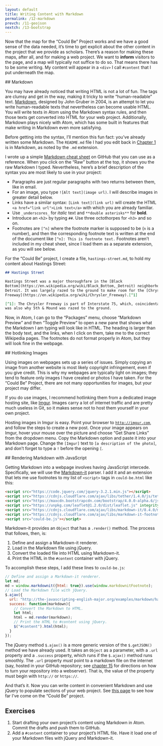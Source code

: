 ```yaml
---
layout: default
title: Writing Content with Markdown
permalink: /12-markdown
prevch: /11-geojson
nextch: /13-bootstrap
---
```


Now that the map for the “Could Be” Project works and we have a good sense of
the data needed, it’s time to get explicit about the other content in the
project that we provide as scholars. There’s a reason for making these maps,
after all, and for making a web project. We want to **inform** visitors to the
page, and a map will typically not suffice to do so. That means there has to
be some writing. My content will appear in a `<div>` I call `#content`
that I put underneath the map.

<section id="markdown">
## Markdown

You may have already noticed that writing HTML is not a lot of fun. The tags
are clumsy and get in the way, making it tricky to write “human-readable”
text. [Markdown](https://daringfireball.net/projects/markdown/), designed by
John Gruber in 2004, is an attempt to let you write human-readable texts that
nevertheless can become usable HTML. You will write texts in Atom using the
Markdown syntax rules, and then those texts get converted into HTML for your
web project. Additionally, Markdown plays nicely with Atom, which has some
built in features that make writing in Markdown even more satisfying.

Before getting into the syntax, I’ll mention this fun fact: you’ve already
written some Markdown. The `README.md` file I had you edit back in [Chapter
1](/1-environment) is in Markdown, as noted by the `.md` extension. 

I wrote up a simple [Markdown cheat
sheet](https://gist.github.com/muziejus/53a24ef58a90599ed8dff18276a9c744) on
GitHub that you can use as a reference. When you click on the “Raw” button at
the top, it shows you the raw Markdown I typed. Nevertheless, here’s a brief
description of the syntax you are most likely to use in your project:

* Paragraphs are just regular paragraphs with two returns between them, like
in email.
* For an image, you type `![Alt text](image url)`. I will describe images in
greater detail below.
* Links have a similar syntax: `[Link text](link url)` will create the HTML
`<a href="link url">Link text</a>` with which you are already familiar.
* Use `_underscores_` for _italic_ text and `**double asterisks**` for **bold**.
* Introduce an `<h2>` by typing `##`. Use three octothorpes for `<h3>` and so
on.
* Footnotes are `[^n]` where the footnote marker is supposed to be (`n` is a
number), and then the corresponding footnote text is written at the end of the
document like `[^n]: This is footnote text.` Footnotes aren’t included in my
cheat sheet, since I load them as a separate extension, as you will see below.

For the “Could Be” project, I create a file, `hastings-street.md`, to hold my
content about Hastings Street:

```markdown
## Hastings Street

Hastings Street was a major thoroughfare in the [Black
Bottom](https://en.wikipedia.org/wiki/Black_Bottom,_Detroit) neighborhood of
Detroit. It was largely razed to the ground to make room for the [Chrysler
Freeway](https://en.wikipedia.org/wiki/Chrysler_Freeway).[^1]

[^1]: The Chrysler Freeway is part of Interstate 75, which, coincidentally,
was also why 5th & Mound was razed to the ground.
```

Now, in Atom, I can go to the “Packages” menu, choose “Markdown Preview” and
then “Toggle Preview” to open a new pane that shows what the Markdown I am
typing will look like in HTML. The heading is larger than the body text, and
the links, when I click on them, take me to the correct Wikipedia pages. The
footnotes do not format properly in Atom, but they will look fine in the
webpage.
</section>

<section id="hotlinking-images">
## Hotlinking Images

Using images on webpages sets up a series of issues. Simply copying an image
from another website is most likely copyright infringement, even if you give
credit. This is why my webpages are typically light on images; they tend to
feature only images I have created or photos I have taken. For the “Could Be”
Project, there are not many opportunities for images, but your project may
differ.

If you do use images, I recommend hotlinking them from a dedicated image
hosting site, like [Imgur](http://imgur.com). Images carry a lot of internet
traffic and are pretty much useless in Git, so it makes sense not to host them
yourself in your own project.

Hosting images in Imgur is easy. Point your browser to
[`http://imgur.com`](http://imgur.com), and follow the steps to create a new
post. Once your image appears on Imgur, hover your mouse over the picture and
choose “Get Share Links” from the dropdown menu. Copy the Markdown option and
paste it into your Markdown page. Change the `[Imgur]` text to `[a
description of the photo]`, and don’t forget to type a `!` before the opening
`[`.

</section>
<section id="showdown">
## Rendering Markdown with JavaScript

Getting Markdown into a webpage involves having JavaScript intercede.
Specifically, we will use the
[Markdown-it](https://github.com/markdown-it/markdown-it) parser. I add it and an
extension that lets me use footnotes to my list of `<script>` tags in
`could-be.html` like this:

```html
<script src="https://code.jquery.com/jquery-3.2.1.min.js"></script>
<script src="https://cdnjs.cloudflare.com/ajax/libs/tether/1.4.0/js/tether.min.js" integrity="sha384-DztdAPBWPRXSA/3eYEEUWrWCy7G5KFbe8fFjk5JAIxUYHKkDx6Qin1DkWx51bBrb" crossorigin="anonymous"></script>
<script src="https://maxcdn.bootstrapcdn.com/bootstrap/4.0.0-alpha.6/js/bootstrap.min.js" integrity="sha384-vBWWzlZJ8ea9aCX4pEW3rVHjgjt7zpkNpZk+02D9phzyeVkE+jo0ieGizqPLForn" crossorigin="anonymous"></script>
<script src="https://unpkg.com/leaflet@1.2.0/dist/leaflet.js" integrity="sha512-lInM/apFSqyy1o6s89K4iQUKg6ppXEgsVxT35HbzUupEVRh2Eu9Wdl4tHj7dZO0s1uvplcYGmt3498TtHq+log==" crossorigin=""></script>
<script src="https://cdnjs.cloudflare.com/ajax/libs/markdown-it/8.4.0/markdown-it.min.js"></script>
<script src="https://cdnjs.cloudflare.com/ajax/libs/markdown-it-footnote/3.0.1/markdown-it-footnote.js"></script>
<script src="could-be.js"></script>
```

Markdown-it provides an `Object` that has a `.render()` method. The
process that follows, then, is:

1. Define and assign a Markdown-it renderer.
1. Load in the Markdown file using jQuery.
1. Convert the loaded file into HTML using Markdown-it.
1. Print the HTML in the `#content` container with jQuery.

To accomplish these steps, I add these lines to `could-be.js`:

```javascript
// Define and assign a Markdown-it renderer.
let md;
md = window.markdownit({html: true}).use(window.markdownitFootnote);
// Load the Markdown file with jQuery.
$.ajax({
  url: "http://the-javascripting-english-major.org/examples/markdown/hastings-street.md",
  success: function(markdown){
    // Convert the Markdown to HTML.
    let html;
    html = md.render(markdown);
    // Print the HTML to #content using jQuery.
    $("#content").html(html);
  }
});
```

The jQuery method `$.ajax()` is a more generic version of the `$.getJSON()`
method we have already used. It takes an `Object` as a parameter, with a
`.url` property and a `.success` property, which runs if the `$.ajax()` method
runs smoothly. The `.url` property _must_ point to a markdown file on the
internet (say, hosted in your GitHub repository; see [chapter
15](/15-go-live#going-live) for directions on how to turn your repository into
a webserver). That is, the value of the property must begin with `http://` or
`https://`.

And that’s it. Now you can write content in convenient Markdown and use jQuery
to populate sections of your web project. See [this
page](/examples/could-be12.html) to see how far I’ve come on the “Could Be”
project.
</section>
<section id="exercises">

## Exercises

1. Start drafting your own project’s content using Markdown in Atom. Commit
   the drafts and push them to GitHub.
1. Add a `#content` container to your project’s HTML file. Have it load one of
   your Markdown files with jQuery and Markdown-it.

</section>
